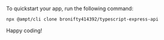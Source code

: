 To quickstart your app, run the following command: 

```bash
npx @ampt/cli clone bronifty414392/typescript-express-api
```

Happy coding!